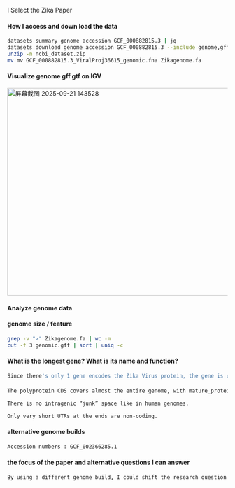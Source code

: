 I Select the Zika Paper

#### How I access and down load the data 
```bash 
datasets summary genome accession GCF_000882815.3 | jq
datasets download genome accession GCF_000882815.3 --include genome,gff3,gtf
unzip -n ncbi_dataset.zip
mv mv GCF_000882815.3_ViralProj36615_genomic.fna Zikagenome.fa
```
#### Visualize genome gff gtf on IGV
<img width="1678" height="475" alt="屏幕截图 2025-09-21 143528" src="https://github.com/user-attachments/assets/7e386d9e-308a-4bf1-8985-5c700957fa1e" />



#### Analyze genome data 
#### genome size / feature
```bash 
grep -v ">" Zikagenome.fa | wc -m
cut -f 3 genomic.gff | sort | uniq -c
```

####  What is the longest gene? What is its name and function?
```bash
Since there's only 1 gene encodes the Zika Virus protein, the gene is called Polyprotein for Zika Virus and it is to  serve as a precursor that gets processed into all functional proteins required for Zika virus structure and replication.
```

#### 
```bash 
The polyprotein CDS covers almost the entire genome, with mature_protein_region_of_CDS features nested inside.

There is no intragenic “junk” space like in human genomes.

Only very short UTRs at the ends are non-coding.
```

#### alternative genome builds
```bash
Accession numbers : GCF_002366285.1
```

#### the focus of the paper and alternative questions I can answer
```bash
By using a different genome build, I could shift the research question from “What is the RNA structure of Zika virus?” to “How has the Zika virus genome and its structural elements evolved between African and Asian lineages, and what might this mean for viral transmission and pathogenesis?”
```
